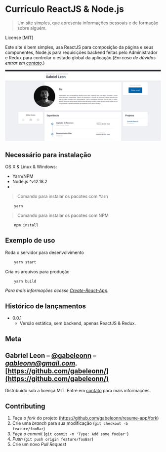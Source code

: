 # Currículo ReactJS & Node.js
> Um site simples, que apresenta informações pessoais e de formação sobre alguém.

License [MIT]

Este site é bem simples, usa ReactJS para composição da página e seus componentes, Node.js para requisições backend feitas pelo Administrador e Redux para controlar o estado global da aplicação.(_Em caso de dúvidas entrar em [contato][contato]._)

![](fullpage.png)

## Necessário para instalação
OS X & Linux & Windows:
- Yarn/NPM
- Node.js ^v12.18.2
-
> Comando para instalar os pacotes com Yarn
```sh
    yarn
```
> Comando para instalar os pacotes com NPM
```sh
    npm install
```

## Exemplo de uso
Roda o servidor para desenvolvimento
```sh
    yarn start
```

Cria os arquivos para produção
```sh
    yarn build
```

_Para mais informações acesse [Create-React-App][react-app]._

## Histórico de lançamentos

* 0.0.1
    * Versão estática, sem backend, apenas ReactJS & Redux.

## Meta

Gabriel Leon – [@gabeleonn](https://instagram.com/gabeleonn) – _[gableonn@gmail.com][contato]._
[https://github.com/gabeleonn/](https://github.com/gabeleonn/)
---
Distribuído sob a licença MIT. Entre em [contato][contato] para mais informações.


## Contributing

1. Faça o _fork_ do projeto (<https://github.com/gabeleonn/resume-app/fork>)
2. Crie uma _branch_ para sua modificação (`git checkout -b feature/fooBar`)
3. Faça o _commit_ (`git commit -m 'Type: Add some fooBar'`)
4. _Push_ (`git push origin feature/fooBar`)
5. Crie um novo _Pull Request_

[contato]: mailto:gableonn@gmail.com
[react-app]: https://create-react-app.dev/docs/getting-started/
